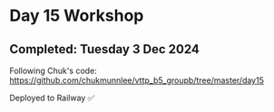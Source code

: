 # Day 15 Workshop 
## Completed: Tuesday 3 Dec 2024 

Following Chuk's code: https://github.com/chukmunnlee/vttp_b5_groupb/tree/master/day15

Deployed to Railway ✅
